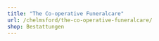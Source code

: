 ```yaml
---
title: "The Co-operative Funeralcare"
url: /chelmsford/the-co-operative-funeralcare/
shop: Bestattungen
---
```

